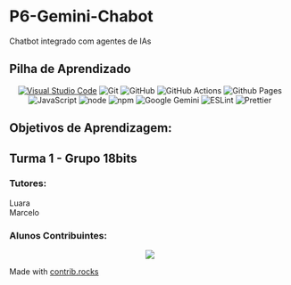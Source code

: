 # **P6-Gemini-Chabot**
Chatbot integrado com agentes de IAs
## **Pilha de Aprendizado**
<div align="center" >

[![Visual Studio Code](https://custom-icon-badges.demolab.com/badge/VSCode-0078D4?style=for-the-badge&logo=visual%20studio%20code&logoColor=white)](#)
![Git](https://img.shields.io/badge/git-%23F05033.svg?style=for-the-badge&logo=git&logoColor=white)
![GitHub](https://img.shields.io/badge/GitHub-100000?style=for-the-badge&logo=github&logoColor=white)
![GitHub Actions](https://img.shields.io/badge/github%20actions-%232671E5.svg?style=for-the-badge&logo=githubactions&logoColor=white)
![Github Pages](https://img.shields.io/badge/github%20pages-121013?style=for-the-badge&logo=github&logoColor=white)
![JavaScript](https://img.shields.io/badge/JavaScript-323330?style=for-the-badge&logo=javascript&logoColor=F7DF1E)
![node](https://img.shields.io/badge/Node%20js-339933?style=for-the-badge&logo=nodedotjs&logoColor=white)
![npm](https://img.shields.io/badge/npm-CB3837?style=for-the-badge&logo=npm&logoColor=white
)
![Google Gemini](https://img.shields.io/badge/google%20gemini-8E75B2?style=for-the-badge&logo=google%20gemini&logoColor=white)
![ESLint](    https://img.shields.io/badge/eslint-3A33D1?style=for-the-badge&logo=eslint&logoColor=whit)
![Prettier](https://img.shields.io/badge/prettier-1A2C34?style=for-the-badge&logo=prettier&logoColor=F7BA3E)
</div>

## **Objetivos de Aprendizagem:**


## Turma 1 - Grupo 18bits
### **Tutores:**
Luara \
Marcelo

### **Alunos Contribuintes:**

<div align ="center">
<a href="https://github.com/18bits-group/P6-Gemini-Chabot/graphs/contributors">
  <img src="https://contrib.rocks/image?repo=18bits-group/P6-Gemini-Chabot" />
</a>
</div>

Made with [contrib.rocks](https://contrib.rocks)
